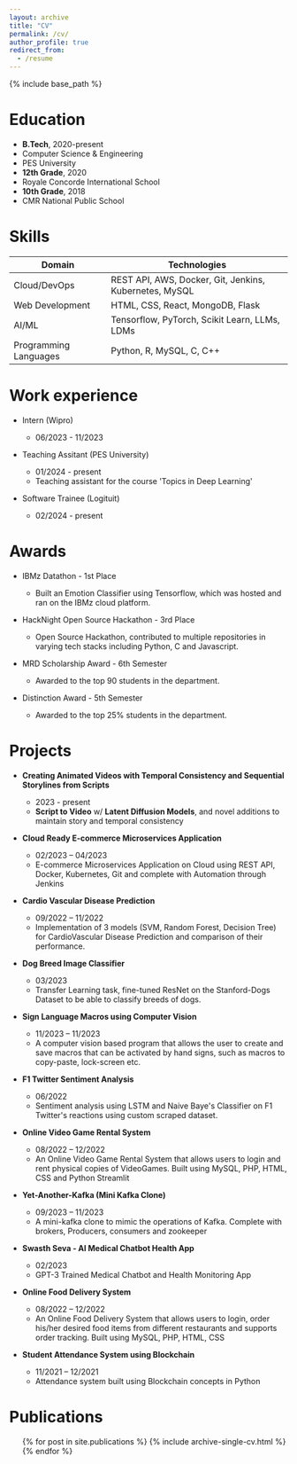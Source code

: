 ```yaml
---
layout: archive
title: "CV"
permalink: /cv/
author_profile: true
redirect_from:
  - /resume
---
```


{% include base_path %}

Education
======
- **B.Tech**, 2020-present
 - Computer Science & Engineering
 - PES University
- **12th Grade**, 2020
 - Royale Concorde International School
- **10th Grade**, 2018
 - CMR National Public School 

Skills
======

| Domain             | Technologies                                  |
|---------------------|------------------------------|
| Cloud/DevOps        | REST API, AWS, Docker, Git, Jenkins, Kubernetes, MySQL |
| Web Development     | HTML, CSS, React, MongoDB, Flask              |
| AI/ML               | Tensorflow, PyTorch, Scikit Learn, LLMs, LDMs |
| Programming Languages | Python, R, MySQL, C, C++                     |


Work experience
======
* Intern (Wipro)
  * 06/2023 - 11/2023

* Teaching Assitant (PES University)
  * 01/2024 - present
  * Teaching assistant for the course 'Topics in Deep Learning'

* Software Trainee (Logituit)
  * 02/2024 - present

Awards
======
* IBMz Datathon - 1st Place
  * Built an Emotion Classifier using Tensorflow, which was hosted and ran on the IBMz cloud platform.

* HackNight Open Source Hackathon - 3rd Place
  * Open Source Hackathon, contributed to multiple repositories in varying tech stacks including Python, C and Javascript.
  
* MRD Scholarship Award - 6th Semester
  * Awarded to the top 90 students in the department.

* Distinction Award - 5th Semester
  * Awarded to the top 25% students in the department.

Projects
======
- **Creating Animated Videos with Temporal Consistency and Sequential Storylines from
Scripts**
  - 2023 - present
  - **Script to Video** w/ **Latent Diffusion Models**, and novel additions to maintain story and
temporal consistency

- **Cloud Ready E-commerce Microservices Application**
  - 02/2023 – 04/2023
  - E-commerce Microservices Application on Cloud using REST API, Docker, Kubernetes, Git and complete with Automation through Jenkins

- **Cardio Vascular Disease Prediction**
  - 09/2022 – 11/2022
  - Implementation of 3 models (SVM, Random Forest, Decision Tree) for CardioVascular Disease Prediction and comparison of their performance.

- **Dog Breed Image Classifier**
  - 03/2023
  - Transfer Learning task, fine-tuned ResNet on the Stanford-Dogs Dataset to be able to classify breeds of dogs.

- **Sign Language Macros using Computer Vision**
  - 11/2023 – 11/2023
  - A computer vision based program that allows the user to create and save macros that can be activated by hand signs, such as macros to copy-paste, lock-screen etc.

- **F1 Twitter Sentiment Analysis**
  - 06/2022
  - Sentiment analysis using LSTM and Naive Baye's Classifier on F1 Twitter's reactions using custom scraped dataset.

- **Online Video Game Rental System**
  - 08/2022 – 12/2022
  - An Online Video Game Rental System that allows users to login and rent physical copies of VideoGames. Built using MySQL, PHP, HTML, CSS and Python Streamlit

- **Yet-Another-Kafka (Mini Kafka Clone)**
  - 09/2023 – 11/2023
  - A mini-kafka clone to mimic the operations of Kafka. Complete with brokers, Producers, consumers and zookeeper

- **Swasth Seva - AI Medical Chatbot Health App**
  - 02/2023
  - GPT-3 Trained Medical Chatbot and Health Monitoring App

- **Online Food Delivery System**
  - 08/2022 – 12/2022
  - An Online Food Delivery System that allows users to login, order his/her desired food items from different restaurants and supports order tracking. Built using MySQL, PHP, HTML, CSS

- **Student Attendance System using Blockchain**
  - 11/2021 – 12/2021
  - Attendance system built using Blockchain concepts in Python

Publications
======
  <ul>{% for post in site.publications %}
    {% include archive-single-cv.html %}
  {% endfor %}</ul>
  
<!-- Talks -->
<!-- ====== -->
<!--   <ul>{% for post in site.talks %} -->
<!--     {% include archive-single-talk-cv.html %} -->
<!--   {% endfor %}</ul> -->
    
<!-- Service and leadership -->
<!-- ====== -->
<!-- * Currently signed in to 43 different slack teams -->
